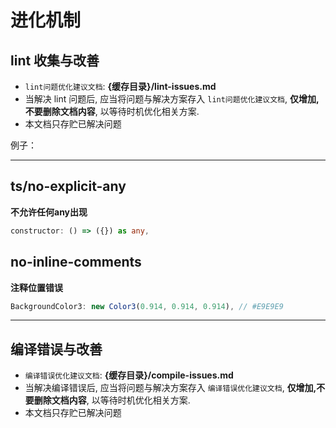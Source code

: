 # 进化机制

## lint 收集与改善

- `lint问题优化建议文档`: **{缓存目录}/lint-issues.md**
- 当解决 lint 问题后, 应当将问题与解决方案存入 `lint问题优化建议文档`, **仅增加,不要删除文档内容**, 以等待时机优化相关方案.
- 本文档只存贮已解决问题

例子：

-------

## ts/no-explicit-any

**不允许任何any出现**

```typescript
constructor: () => ({}) as any,
```

## no-inline-comments

**注释位置错误**

```typescript
BackgroundColor3: new Color3(0.914, 0.914, 0.914), // #E9E9E9
```

-------

## 编译错误与改善

- `编译错误优化建议文档`: **{缓存目录}/compile-issues.md**
- 当解决编译错误后, 应当将问题与解决方案存入 `编译错误优化建议文档`, **仅增加,不要删除文档内容**, 以等待时机优化相关方案.
- 本文档只存贮已解决问题
